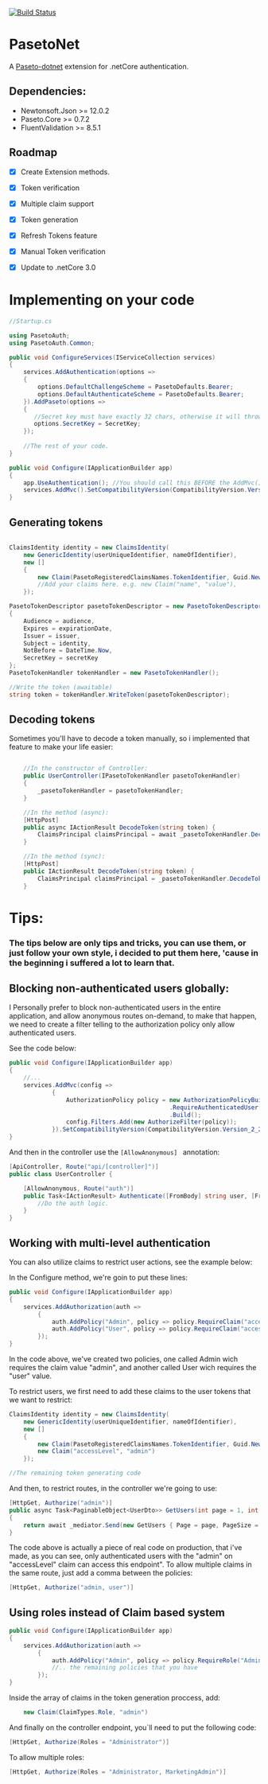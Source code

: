 ﻿
[![Build Status](https://travis-ci.org/M4urici0GM/PasetoNet.svg?branch=master)](https://travis-ci.org/M4urici0GM/PasetoNet)

# PasetoNet
A [Paseto-dotnet](https://github.com/idaviddesmet/paseto-dotnet) extension for .netCore authentication.

## Dependencies:
- Newtonsoft.Json >= 12.0.2
- Paseto.Core >= 0.7.2
- FluentValidation >= 8.5.1

## Roadmap
- [x] Create Extension methods.
- [x] Token verification
- [x] Multiple claim support
- [x] Token generation
- [x] Refresh Tokens feature
- [x] Manual Token verification
- [x] Update to .netCore 3.0


# Implementing on your code
```csharp
//Startup.cs

using PasetoAuth;
using PasetoAuth.Common;

public void ConfigureServices(IServiceCollection services)
{
    services.AddAuthentication(options =>
    {
        options.DefaultChallengeScheme = PasetoDefaults.Bearer;
        options.DefaultAuthenticateScheme = PasetoDefaults.Bearer;
    }).AddPaseto(options =>
    {
       //Secret key must have exactly 32 chars, otherwise it will throw an exception.
       options.SecretKey = SecretKey; 
    });
    
    //The rest of your code.
}

public void Configure(IApplicationBuilder app)
{
    app.UseAuthentication(); //You should call this BEFORE the AddMvc(); method.
    services.AddMvc().SetCompatibilityVersion(CompatibilityVersion.Version_2_2);
}
```

## Generating tokens
```csharp

ClaimsIdentity identity = new ClaimsIdentity(
    new GenericIdentity(userUniqueIdentifier, nameOfIdentifier),
    new []
    {
        new Claim(PasetoRegisteredClaimsNames.TokenIdentifier, Guid.NewGuid().ToString("N")),
        //Add your claims here. e.g. new Claim("name", "value"),
    });

PasetoTokenDescriptor pasetoTokenDescriptor = new PasetoTokenDescriptor()
{
    Audience = audience,
    Expires = expirationDate,
    Issuer = issuer,
    Subject = identity,
    NotBefore = DateTime.Now,
    SecretKey = secretKey
};
PasetoTokenHandler tokenHandler = new PasetoTokenHandler();

//Write the token (awaitable)
string token = tokenHandler.WriteToken(pasetoTokenDescriptor);
```

## Decoding tokens
Sometimes you'll have to decode a token manually, so i implemented that feature to make your life easier:

```csharp

    //In the constructor of Controller:
    public UserController(IPasetoTokenHandler pasetoTokenHandler)
    {
        _pasetoTokenHandler = pasetoTokenHandler;
    }

    //In the method (async): 
    [HttpPost]
    public async IActionResult DecodeToken(string token) {
        ClaimsPrincipal claimsPrincipal = await _pasetoTokenHandler.DecodeTokenAsync(token);
    }

    //In the method (sync): 
    [HttpPost]
    public IActionResult DecodeToken(string token) {
        ClaimsPrincipal claimsPrincipal = _pasetoTokenHandler.DecodeTokenAsync(token).Result;
    }
```


# Tips: 
### The tips below are only tips and tricks, you can use them, or just follow your own style, i decided to put them here, 'cause in the beginning i suffered a lot to learn that.

## Blocking non-authenticated users globally:
I Personally prefer to block non-authenticated users in the entire application,
and allow anonymous routes on-demand, to make that happen, we need to create a filter telling to the authorization policy only allow authenticated users.

See the code below:
```csharp
public void Configure(IApplicationBuilder app)
{
    //...
    services.AddMvc(config =>
            {
                AuthorizationPolicy policy = new AuthorizationPolicyBuilder()
                                             .RequireAuthenticatedUser()
                                             .Build();
                config.Filters.Add(new AuthorizeFilter(policy));
            }).SetCompatibilityVersion(CompatibilityVersion.Version_2_2);
}
```
And then in the controller use the ```[AllowAnonymous] ``` annotation:
```csharp
[ApiController, Route("api/[controller]")]
public class UserController {

    [AllowAnonymous, Route("auth")]
    public Task<IActionResult> Authenticate([FromBody] string user, [FromBody] string password) {
        //Do the auth logic.
    }
}
```

## Working with multi-level authentication
You can also utilize claims to restrict user actions, see the example below:

In the Configure method, we're goin to put these lines: 
```csharp
public void Configure(IApplicationBuilder app)
{
    services.AddAuthorization(auth =>
        {
            auth.AddPolicy("Admin", policy => policy.RequireClaim("accessLevel", "admin"));
            auth.AddPolicy("User", policy => policy.RequireClaim("accessLevel", "user"));
        });
}
```
In the code above, we've created two policies, one called Admin wich requires the claim value "admin", and another called User wich requires the "user" value.

To restrict users, we first need to add these claims to the user tokens that we want to restrict:
```csharp
ClaimsIdentity identity = new ClaimsIdentity(
    new GenericIdentity(userUniqueIdentifier, nameOfIdentifier),
    new []
    {
        new Claim(PasetoRegisteredClaimsNames.TokenIdentifier, Guid.NewGuid().ToString("N")),
        new Claim("accessLevel", "admin")
    });

//The remaining token generating code
```
And then, to restrict routes, in the controller we're going to use:
```csharp
[HttpGet, Authorize("admin")]
public async Task<PaginableObject<UserDto>> GetUsers(int page = 1, int pageSize = 10)
{
    return await _mediator.Send(new GetUsers { Page = page, PageSize = pageSize });
}
```
The code above is actually a piece of real code on production, that i've made, as you can see, only authenticated users with the "admin" on "accessLevel" claim can access this endpoint".
To allow multiple claims in the same route, just add a comma between the policies:
```csharp
[HttpGet, Authorize("admin, user")]
```

## Using roles instead of Claim based system

```csharp
public void Configure(IApplicationBuilder app)
{
    services.AddAuthorization(auth =>
        {
            auth.AddPolicy("Admin", policy => policy.RequireRole("Administrator");
            //.. the remaining policies that you have
        });
}
```
Inside the array of claims in the token generation proccess, add: 
```csharp
    new Claim(ClaimTypes.Role, "admin")
```
 And finally on the controller endpoint, you`ll need to put the following code: 
```csharp
[HttpGet, Authorize(Roles = "Administrator")]
```
To allow multiple roles:
```csharp
[HttpGet, Authorize(Roles = "Administrator, MarketingAdmin")]
```